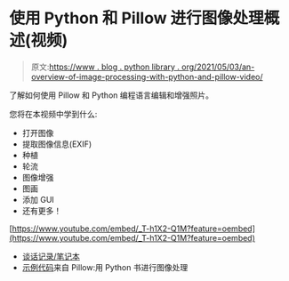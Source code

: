 # 使用 Python 和 Pillow 进行图像处理概述(视频)

> 原文:[https://www . blog . python library . org/2021/05/03/an-overview-of-image-processing-with-python-and-pillow-video/](https://www.blog.pythonlibrary.org/2021/05/03/an-overview-of-image-processing-with-python-and-pillow-video/)

了解如何使用 Pillow 和 Python 编程语言编辑和增强照片。

您将在本视频中学到什么:

*   打开图像
*   提取图像信息(EXIF)
*   种植
*   轮流
*   图像增强
*   图画
*   添加 GUI
*   还有更多！

[https://www.youtube.com/embed/_T-h1X2-Q1M?feature=oembed](https://www.youtube.com/embed/_T-h1X2-Q1M?feature=oembed)

*   [谈话记录/笔记本](https://github.com/driscollis/talks/tree/master/Image%20Processing)
*   [示例代码](https://github.com/driscollis/image_processing_with_python)来自 Pillow:用 Python 书进行图像处理